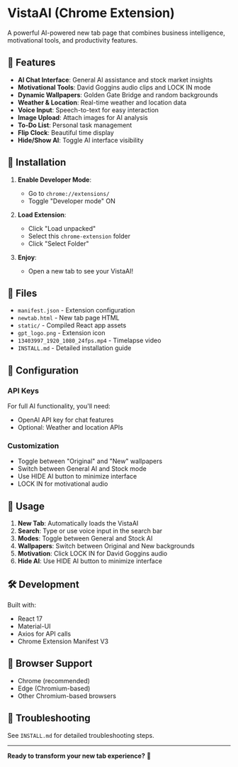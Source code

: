 # VistaAI (Chrome Extension)

A powerful AI-powered new tab page that combines business intelligence, motivational tools, and productivity features.

## 🌟 Features

- **AI Chat Interface**: General AI assistance and stock market insights
- **Motivational Tools**: David Goggins audio clips and LOCK IN mode
- **Dynamic Wallpapers**: Golden Gate Bridge and random backgrounds
- **Weather & Location**: Real-time weather and location data
- **Voice Input**: Speech-to-text for easy interaction
- **Image Upload**: Attach images for AI analysis
- **To-Do List**: Personal task management
- **Flip Clock**: Beautiful time display
- **Hide/Show AI**: Toggle AI interface visibility

## 🚀 Installation

1. **Enable Developer Mode**:
   - Go to `chrome://extensions/`
   - Toggle "Developer mode" ON

2. **Load Extension**:
   - Click "Load unpacked"
   - Select this `chrome-extension` folder
   - Click "Select Folder"

3. **Enjoy**:
   - Open a new tab to see your VistaAI!

## 📁 Files

- `manifest.json` - Extension configuration
- `newtab.html` - New tab page HTML
- `static/` - Compiled React app assets
- `gpt_logo.png` - Extension icon
- `13403997_1920_1080_24fps.mp4` - Timelapse video
- `INSTALL.md` - Detailed installation guide

## 🔧 Configuration

### API Keys
For full AI functionality, you'll need:
- OpenAI API key for chat features
- Optional: Weather and location APIs

### Customization
- Toggle between "Original" and "New" wallpapers
- Switch between General AI and Stock mode
- Use HIDE AI button to minimize interface
- LOCK IN for motivational audio

## 🎯 Usage

1. **New Tab**: Automatically loads the VistaAI
2. **Search**: Type or use voice input in the search bar
3. **Modes**: Toggle between General and Stock AI
4. **Wallpapers**: Switch between Original and New backgrounds
5. **Motivation**: Click LOCK IN for David Goggins audio
6. **Hide AI**: Use HIDE AI button to minimize interface

## 🛠️ Development

Built with:
- React 17
- Material-UI
- Axios for API calls
- Chrome Extension Manifest V3

## 📱 Browser Support

- Chrome (recommended)
- Edge (Chromium-based)
- Other Chromium-based browsers

## 🐛 Troubleshooting

See `INSTALL.md` for detailed troubleshooting steps.

---

**Ready to transform your new tab experience?** 🚀